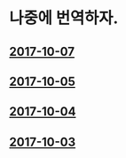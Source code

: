 # 나중에 번역하자.
## [2017-10-07](2017-10-07)
## [2017-10-05](2017-10-05)
## [2017-10-04](2017-10-04)
## [2017-10-03](2017-10-03)